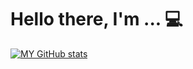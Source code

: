 # Hello there, I'm ... 💻

[![MY GitHub stats](https://github-readme-stats.vercel.app/api?username=HiDude123&count_private=true$show_icons=true&hide=issues,prs&theme=nord)](https://github.com/anuraghazra/github-readme-stats)
